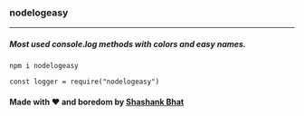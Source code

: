 ### nodelogeasy
_________________

##### Most used console.log methods with colors and easy names.

`npm i nodelogeasy`

`const logger = require("nodelogeasy")`


#### Made with ❤️ and boredom by [Shashank Bhat](https://github.com/shashankbhat2)	